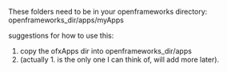 These folders need to be in your openframeworks directory: openframeworks_dir/apps/myApps

suggestions for how to use this:

1. copy the ofxApps dir into openframeworks_dir/apps
2. (actually 1. is the only one I can think of, will add more later).
